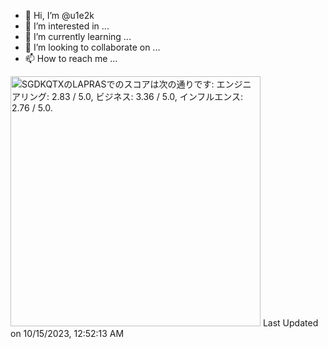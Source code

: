 - 👋 Hi, I’m @u1e2k
- 👀 I’m interested in ...
- 🌱 I’m currently learning ...
- 💞️ I’m looking to collaborate on ...
- 📫 How to reach me ...

<!---
u1e2k/u1e2k is a ✨ special ✨ repository because its `README.md` (this file) appears on your GitHub profile.
You can click the Preview link to take a look at your changes.
--->

<!--START_SECTION:lapras-card-->
<p ><a href="https://lapras.com/public/SGDKQTX" target="_blank" rel="noopener noreferrer"><img alt="SGDKQTXのLAPRASでのスコアは次の通りです: エンジニアリング: 2.83 / 5.0, ビジネス: 3.36 / 5.0, インフルエンス: 2.76 / 5.0." src="https://lapras-card-generator.vercel.app/api/svg?e=2.83&b=3.36&i=2.76&b1=%23020E27&b2=%230E5593&i1=%23030E21&i2=%231688BF&l=ja" width="400" ></a>  
Last Updated on 10/15/2023, 12:52:13 AM</p>
<!--END_SECTION:lapras-card-->

